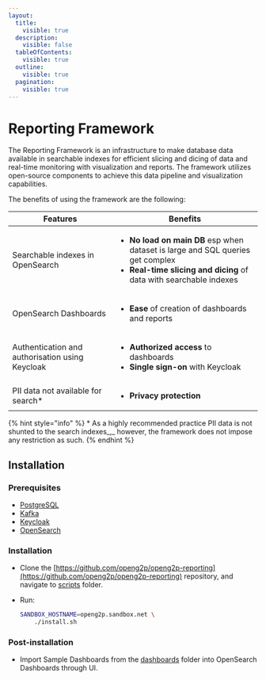 ```yaml
---
layout:
  title:
    visible: true
  description:
    visible: false
  tableOfContents:
    visible: true
  outline:
    visible: true
  pagination:
    visible: true
---
```


# Reporting Framework

The Reporting Framework is an infrastructure to make database data available in searchable indexes for efficient slicing and dicing of data and real-time monitoring with visualization and reports. The framework utilizes open-source components to achieve this data pipeline and visualization capabilities.

The benefits of using the framework are the following:



| Features                                          | Benefits                                                                                                                                                                                           |
| ------------------------------------------------- | -------------------------------------------------------------------------------------------------------------------------------------------------------------------------------------------------- |
| Searchable indexes in OpenSearch                  | <ul><li><strong>No load on main DB</strong> esp when dataset is large and SQL queries get complex </li><li><strong>Real-time slicing and dicing</strong> of data with searchable indexes</li></ul> |
| OpenSearch Dashboards                             | <ul><li><strong>Ease</strong> of creation of dashboards and reports</li></ul>                                                                                                                      |
| Authentication and authorisation using Keycloak   | <ul><li><strong>Authorized access</strong> to dashboards</li><li><strong>Single sign-on</strong> with Keycloak</li></ul>                                                                           |
| PII data not available for search\*               | <ul><li><strong>Privacy protection</strong></li></ul>                                                                                                                                              |

{% hint style="info" %}
\* As a highly recommended practice PII data is not shunted to the search indexes_,_ however, the framework does not impose any restriction as such.
{% endhint %}

## Installation&#x20;

### Prerequisites

* [PostgreSQL](../deployment/common-components/postgresql.md)
* [Kafka](../deployment/common-components/kafka.md)
* [Keycloak](../deployment/common-components/keycloak.md)&#x20;
* [OpenSearch](../deployment/common-components/opensearch.md)

### Installation

* Clone the [https://github.com/openg2p/openg2p-reporting](https://github.com/openg2p/openg2p-reporting) repository, and navigate to [scripts](https://github.com/openg2p/openg2p-reporting/tree/develop/scripts) folder.
*   Run:

    ```bash
    SANDBOX_HOSTNAME=openg2p.sandbox.net \
        ./install.sh
    ```

### Post-installation

* Import Sample Dashboards from the [dashboards](https://github.com/openg2p/openg2p-reporting/tree/develop/dashboards) folder into OpenSearch Dashboards through UI.
